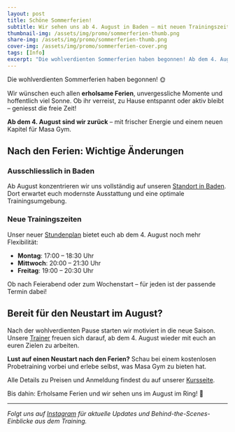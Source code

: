 ```yaml
---
layout: post
title: Schöne Sommerferien!
subtitle: Wir sehen uns ab 4. August in Baden – mit neuen Trainingszeiten!
thumbnail-img: /assets/img/promo/sommerferien-thumb.png
share-img: /assets/img/promo/sommerferien-thumb.png
cover-img: /assets/img/promo/sommerferien-cover.png
tags: [Info]
excerpt: "Die wohlverdienten Sommerferien haben begonnen! Ab dem 4. Aug. sind wir zurück – mit frischer Energie! 🌞"
---
```


Die wohlverdienten Sommerferien haben begonnen! 🌞

Wir wünschen euch allen **erholsame Ferien**, unvergessliche Momente und hoffentlich viel Sonne. Ob ihr verreist, zu Hause entspannt oder aktiv bleibt – geniesst die freie Zeit!

**Ab dem 4. August sind wir zurück** – mit frischer Energie und einem neuen Kapitel für Masa Gym.

## Nach den Ferien: Wichtige Änderungen

### Ausschliesslich in Baden

Ab August konzentrieren wir uns vollständig auf unseren [Standort in Baden](/pages/location/baden). Dort erwartet euch modernste Ausstattung und eine optimale Trainingsumgebung.

### Neue Trainingszeiten

Unser neuer [Stundenplan](/pages/courses) bietet euch ab dem 4. August noch mehr Flexibilität:

- **Montag**: 17:00 – 18:30 Uhr
- **Mittwoch**: 20:00 – 21:30 Uhr  
- **Freitag**: 19:00 – 20:30 Uhr

Ob nach Feierabend oder zum Wochenstart – für jeden ist der passende Termin dabei!

## Bereit für den Neustart im August?

Nach der wohlverdienten Pause starten wir motiviert in die neue Saison. Unsere [Trainer](/pages/about/trainers) freuen sich darauf, ab dem 4. August wieder mit euch an euren Zielen zu arbeiten.

**Lust auf einen Neustart nach den Ferien?** Schau bei einem kostenlosen Probetraining vorbei und erlebe selbst, was Masa Gym zu bieten hat.

Alle Details zu Preisen und Anmeldung findest du auf unserer [Kursseite](/pages/courses).

Bis dahin: Erholsame Ferien und wir sehen uns im August im Ring! 💪

---

_Folgt uns auf [Instagram](https://www.instagram.com/ma54gym) für aktuelle Updates und Behind-the-Scenes-Einblicke aus dem Training._
